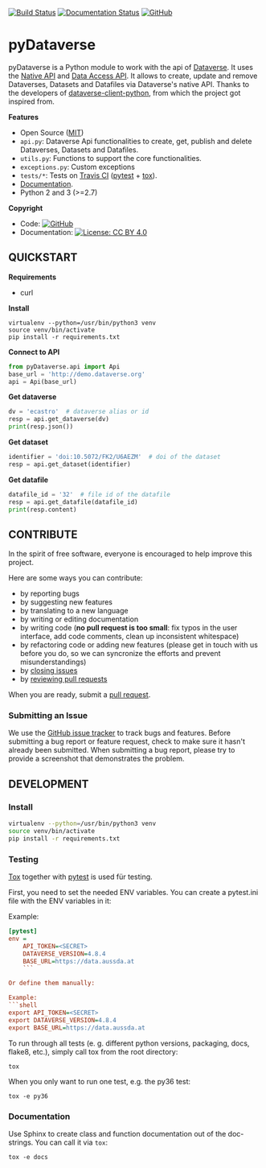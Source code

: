 [![Build Status](https://travis-ci.com/AUSSDA/pyDataverse.svg?branch=master)](https://travis-ci.com/AUSSDA/pyDataverse) [![Documentation Status](https://readthedocs.org/projects/pydataverse/badge/?version=latest)](https://pydataverse.readthedocs.io/en/latest) [![GitHub](https://img.shields.io/github/license/aussda/pydataverse.svg)](https://opensource.org/licenses/MIT)

# pyDataverse

pyDataverse is a Python module to work with the api of [Dataverse](http://dataverse.org/). It uses the [Native API](http://guides.dataverse.org/en/latest/api/native-api.html) and [Data Access API](http://guides.dataverse.org/en/latest/api/dataaccess.html). It allows to create, update and remove Dataverses, Datasets and Datafiles via Dataverse's native API. Thanks to the developers of [dataverse-client-python](https://github.com/IQSS/dataverse-client-python), from which the project got inspired from.


**Features**

* Open Source ([MIT](https://opensource.org/licenses/MIT))
* `api.py`: Dataverse Api functionalities to create, get, publish and delete Dataverses, Datasets and Datafiles.
* `utils.py`: Functions to support the core functionalities.
* `exceptions.py`: Custom exceptions
* `tests/*`: Tests on [Travis CI](https://travis-ci.com/AUSSDA/pyDataverse) ([pytest](https://docs.pytest.org/en/latest/) + [tox](http://tox.readthedocs.io/)).
* [Documentation](https://pydataverse.readthedocs.io/en/latest/).
* Python 2 and 3 (>=2.7)


**Copyright**

* Code:  [![GitHub](https://img.shields.io/github/license/aussda/pydataverse.svg)](https://opensource.org/licenses/MIT)
* Documentation:  [![License: CC BY 4.0](https://licensebuttons.net/l/by/4.0/80x15.png)](https://creativecommons.org/licenses/by/4.0/)

## QUICKSTART

**Requirements**

* curl

**Install**

```shell
virtualenv --python=/usr/bin/python3 venv
source venv/bin/activate
pip install -r requirements.txt
```

**Connect to API**

```python
from pyDataverse.api import Api
base_url = 'http://demo.dataverse.org'
api = Api(base_url)
```
**Get dataverse**

```python
dv = 'ecastro'  # dataverse alias or id
resp = api.get_dataverse(dv)
print(resp.json())
```

**Get dataset**

```python
identifier = 'doi:10.5072/FK2/U6AEZM'  # doi of the dataset
resp = api.get_dataset(identifier)
```

**Get datafile**

```python
datafile_id = '32'  # file id of the datafile
resp = api.get_datafile(datafile_id)
print(resp.content)
```

## CONTRIBUTE

In the spirit of free software, everyone is encouraged to help improve this project.

Here are some ways you can contribute:

- by reporting bugs
- by suggesting new features
- by translating to a new language
- by writing or editing documentation
- by writing code (**no pull request is too small**: fix typos in the user interface, add code comments, clean up inconsistent whitespace)
- by refactoring code or adding new features (please get in touch with us before you do, so we can syncronize the efforts and prevent misunderstandings)
- by [closing issues](https://github.com/AUSSDA/pyDataverse/issues)
- by [reviewing pull requests](https://github.com/AUSSDA/pyDataverse/pulls)

When you are ready, submit a [pull request](https://github.com/AUSSDA/pyDataverse).

### Submitting an Issue

We use the [GitHub issue tracker](https://github.com/AUSSDA/pyDataverse/issues) to track bugs and features. Before submitting a bug report or feature request, check to make sure it hasn't already been submitted. When submitting a bug report, please try to provide a screenshot that demonstrates the problem.

## DEVELOPMENT

### Install

```bash
virtualenv --python=/usr/bin/python3 venv
source venv/bin/activate
pip install -r requirements.txt
```

### Testing

[Tox](http://tox.readthedocs.io/) together with [pytest](https://docs.pytest.org/en/latest/) is used für testing.

First, you need to set the needed ENV variables. You can create a pytest.ini file with the ENV variables in it:

Example:
```ini
[pytest]
env =
    API_TOKEN=<SECRET>
    DATAVERSE_VERSION=4.8.4
    BASE_URL=https://data.aussda.at
    ```

Or define them manually:

Example:
```shell
export API_TOKEN=<SECRET>
export DATAVERSE_VERSION=4.8.4
export BASE_URL=https://data.aussda.at
```

To run through all tests (e. g. different python versions, packaging, docs, flake8, etc.), simply call tox from the root directory:
```shell
tox
```

When you only want to run one test, e.g. the py36 test:
```shell
tox -e py36
```

### Documentation

Use Sphinx to create class and function documentation out of the doc-strings. You can call it via `tox`:

```
tox -e docs
```
